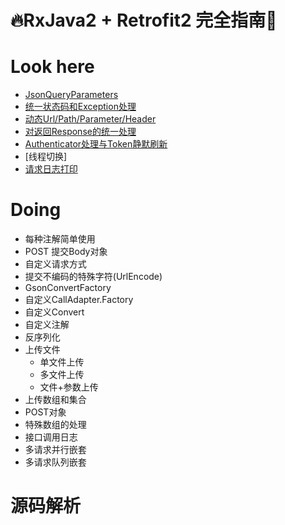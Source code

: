 # 🔥RxJava2 + Retrofit2 完全指南🌰


# Look here
- [JsonQueryParameters](wiki/JsonQueryParameters.md)
- [统一状态码和Exception处理](wiki/统一状态码和Exception处理.md)
- [动态Url/Path/Parameter/Header](wiki/DynamicBaseUrl.md)
- [对返回Response的统一处理](wiki/对返回Response的统一处理.md)
- [Authenticator处理与Token静默刷新](wiki/Authenticator处理与Token静默刷新.md)
- [线程切换]
- [请求日志打印](https://github.com/aohanyao/RetrofitWiki/blob/master/app/src/main/java/com/jc/retrofit/wiki/sample/view/activity/LoggingInterceptorGetRequestActivity.java)

# Doing

- 每种注解简单使用
- POST 提交Body对象
- 自定义请求方式
- 提交不编码的特殊字符(UrlEncode)
- GsonConvertFactory
- 自定义CallAdapter.Factory
- 自定义Convert
- 自定义注解
- 反序列化
- 上传文件
    - 单文件上传
    - 多文件上传
    - 文件+参数上传
- 上传数组和集合
- POST对象
- 特殊数组的处理
- 接口调用日志
- 多请求并行嵌套
- 多请求队列嵌套


# 源码解析
